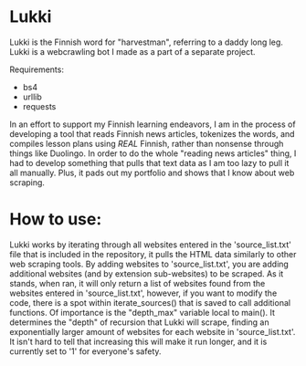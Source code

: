 # Lukki
Lukki is the Finnish word for "harvestman", referring to a daddy long leg. Lukki is a webcrawling bot I made as a part of a separate project.

Requirements:
  - bs4
  - urllib
  - requests

In an effort to support my Finnish learning endeavors, I am in the process of developing a tool that reads Finnish news articles, tokenizes the words, and compiles lesson plans using *REAL* Finnish, rather than nonsense through things like Duolingo. In order to do the whole "reading news articles" thing, I had to develop something that pulls that text data as I am too lazy to pull it all manually. Plus, it pads out my portfolio and shows that I know about web scraping.

# How to use:

Lukki works by iterating through all websites entered in the 'source_list.txt' file that is included in the repository, it pulls the HTML data similarly to other web scraping tools. By adding websites to 'source_list.txt', you are adding additional websites (and by extension sub-websites) to be scraped. As it stands, when ran, it will only return a list of websites found from the websites entered in 'source_list.txt', however, if you want to modify the code, there is a spot within iterate_sources() that is saved to call additional functions. 
Of importance is the "depth_max" variable local to main(). It determines the "depth" of recursion that Lukki will scrape, finding an exponentially larger amount of websites for each website in 'source_list.txt'. It isn't hard to tell that increasing this will make it run longer, and it is currently set to '1' for everyone's safety. 
